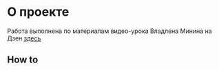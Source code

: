 # О проекте

Работа выполнена по материалам видео-урока Владлена Минина на Дзен [здесь](https://dzen.ru/video/watch/66cafe362469f14d36b9033a)

## How to
